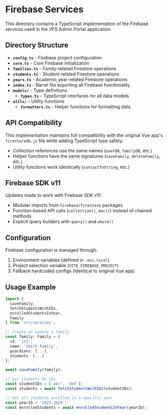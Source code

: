 # Firebase Services

This directory contains a TypeScript implementation of the Firebase services used in the VFS Admin
Portal application.

## Directory Structure

- **`config.ts`** - Firebase project configuration
- **`core.ts`** - Core Firebase initialization
- **`families.ts`** - Family-related Firestore operations
- **`students.ts`** - Student-related Firestore operations
- **`years.ts`** - Academic year-related Firestore operations
- **`index.ts`** - Barrel file exporting all Firebase functionality
- **`models/`** - Type definitions
  - **`types.ts`** - TypeScript interfaces for all data models
- **`utils/`** - Utility functions
  - **`formatters.ts`** - Helper functions for formatting data

## API Compatibility

This implementation maintains full compatibility with the original Vue app's `firestoredb.js` file
while adding TypeScript type safety:

- Collection references use the same names (`userDB`, `familyDB`, etc.)
- Helper functions have the same signatures (`saveFamily`, `deleteFamily`, etc.)
- Utility functions work identically (`contactToString`, etc.)

## Firebase SDK v11

Updates made to work with Firebase SDK v11:

- Modular imports from `firebase/firestore` packages
- Function-based API calls (`collection()`, `doc()`) instead of chained methods
- Explicit query builders with `query()` and `where()`

## Configuration

Firebase configuration is managed through:

1. Environment variables (defined in `.env.local`)
2. Project selection variable (`VITE_FIREBASE_PROJECT`)
3. Fallback hardcoded configs (identical to original Vue app)

## Usage Example

```typescript
import {
  saveFamily,
  fetchStudentsWithIDs,
  enrolledStudentsInYear,
  Family
} from 'src/services';

// Create or update a family
const family: Family = {
  id: '123',
  name: 'Smith Family',
  guardians: [...],
  students: [...]
};

await saveFamily(family);

// Get students by IDs
const studentIDs = ['abc', 'def'];
const students = await fetchStudentsWithIDs(studentIDs);

// Get all students enrolled in a specific year
const yearID = '2023-2024';
const enrolledStudents = await enrolledStudentsInYear(yearID);
```
